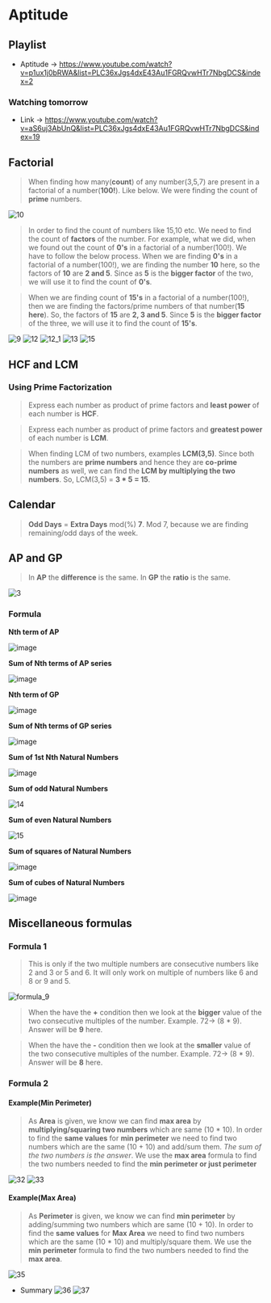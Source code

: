 # Aptitude

## Playlist

* Aptitude  -> https://www.youtube.com/watch?v=p1ux1j0bRWA&list=PLC36xJgs4dxE43Au1FGRQvwHTr7NbgDCS&index=2

### Watching tomorrow

* Link -> https://www.youtube.com/watch?v=aS6uj3AbUnQ&list=PLC36xJgs4dxE43Au1FGRQvwHTr7NbgDCS&index=19

## Factorial

> When finding how many(**count**) of any number(3,5,7) are present in a factorial of a number(**100!**). Like below. We were finding the count of **prime** numbers.

![10](https://user-images.githubusercontent.com/54589605/202851225-671e743a-4f8d-41c0-bb3f-297ccda733b0.png)

> In order to find the count of numbers like 15,10 etc. We need to find the count of **factors** of the number. For example, what we did, when we found out the count of **0's** in a factorial of a number(100!). We have to follow the below process. When we are finding **0's** in a factorial of a number(100!), we are finding the number **10** here, so the factors of **10** are **2 and 5**. Since as **5** is the **bigger factor** of the two, we will use it to find the  count of **0's**.

> When we are finding count of **15's** in a factorial of a number(100!), then we are finding the factors/prime numbers of that number(**15 here**). So, the factors of **15** are **2, 3 and 5**. Since **5** is the **bigger factor** of the three, we will use it to find the  count of **15's**.

![9](https://user-images.githubusercontent.com/54589605/202851215-0290ae41-a68f-4d84-9fa8-984a835ed78a.png)
![12](https://user-images.githubusercontent.com/54589605/202851321-1ccd4cd8-dcfe-4e53-b2f6-af1584051033.png)
![12_1](https://user-images.githubusercontent.com/54589605/202851325-510c9670-4d96-4780-a518-9ea07d453720.png)
![13](https://user-images.githubusercontent.com/54589605/202853545-350de715-0540-400c-a053-4031e44a0cd0.png)
![15](https://user-images.githubusercontent.com/54589605/202853637-d8cbd967-d7fb-4d9e-a356-3a8b30d94c6e.png)

## HCF and LCM

### Using Prime Factorization

> Express each number as product of prime factors and **least power** of each number is **HCF**.

> Express each number as product of prime factors and **greatest power** of each number is **LCM**.

> When finding LCM of two numbers, examples **LCM(3,5)**. Since both the numbers are **prime numbers** and hence they are **co-prime numbers** as well, we can find the **LCM by multiplying the two numbers**. So, LCM(3,5) = **3 * 5 = 15**.


## Calendar

> **Odd Days** = **Extra Days** mod(%) **7**.
> Mod 7, because we are finding remaining/odd days of the week.

## AP and GP
> In **AP** the **difference** is the same.
> In **GP** the **ratio** is the same.

![3](https://user-images.githubusercontent.com/54589605/203780517-78ce89e0-e848-49d4-bb84-6c200bf62e29.png)

### Formula

**Nth term of AP**

![image](https://user-images.githubusercontent.com/54589605/203781019-5d4657cf-47d3-433d-ba5b-229a095b3add.png)


**Sum of Nth terms of AP series**

![image](https://user-images.githubusercontent.com/54589605/203780852-59ee3758-5abb-4991-a226-da7a1373ceaa.png)

**Nth term of GP**

![image](https://user-images.githubusercontent.com/54589605/203781172-291dd2b4-dfe5-48ab-950c-41be0578ec0e.png)

**Sum of Nth terms of GP series**

![image](https://user-images.githubusercontent.com/54589605/203781335-3ac3d7df-640e-466e-915d-157d586415a4.png)

**Sum of 1st Nth Natural Numbers**

![image](https://user-images.githubusercontent.com/54589605/203793483-4bb37996-f705-453a-9722-661ca2fdc864.png)

**Sum of odd Natural Numbers**

![14](https://user-images.githubusercontent.com/54589605/203793813-9b6555d6-9807-45b6-8a29-d801679b26d6.png)

**Sum of even Natural Numbers**

![15](https://user-images.githubusercontent.com/54589605/203793933-7fb29841-918e-49ef-b0be-c7b8efa24b57.png)

**Sum of squares of Natural Numbers**

![image](https://user-images.githubusercontent.com/54589605/203794109-6d9869c1-483c-491b-a3fd-73e88744bb43.png)

**Sum of cubes of Natural Numbers**

![image](https://user-images.githubusercontent.com/54589605/203794241-bc479a61-6f06-43f6-b969-f03674e85df9.png)

## Miscellaneous formulas

### Formula 1

> This is only if the two multiple numbers are consecutive numbers like 2 and 3 or 5 and 6. It will only work on multiple of numbers like 6 and 8 or 9 and 5.

![formula_9](https://user-images.githubusercontent.com/54589605/204090963-c1530d15-a8ce-41b5-b402-d8169a388230.png)

> When the have the **+** condition then we look at the **bigger** value of the two consecutive multiples of the number. Example. 72-> (8 * 9). Answer will be **9** here.

>When the have the **-** condition then we look at the **smaller** value of the two consecutive multiples of the number. Example. 72-> (8 * 9). Answer will be **8** here.

### Formula 2

#### Example(Min Perimeter)

> As **Area** is given, we know we can find **max area** by **multiplying/squaring two numbers** which are same      (10 * 10). In order to find the **same values** for **min perimeter** we need to find two numbers which are the same (10 + 10) and add/sum them. *The sum of the two numbers is the answer*. We use the **max area** formula to find the two numbers needed to find the **min perimeter or just perimeter**

![32](https://user-images.githubusercontent.com/54589605/204091880-99059cbf-5b73-4492-b91c-0899c20566c8.png)
![33](https://user-images.githubusercontent.com/54589605/204091947-38555ba0-75fb-4e10-9415-c1638599db7c.png)

#### Example(Max Area)

> As **Perimeter** is given, we know we can find **min perimeter** by adding/summing two numbers which are same      (10 + 10). In order to find the **same values** for **Max Area** we need to find two numbers which are the same (10 * 10) and multiply/square them. We use the **min perimeter** formula to find the two numbers needed to find the **max area**.

![35](https://user-images.githubusercontent.com/54589605/204092062-f1786311-3b06-4306-987f-93edc4150b8c.png)

* Summary 
![36](https://user-images.githubusercontent.com/54589605/204091831-c8a55577-0d1f-4661-903c-2cf1416a2cf4.png)
![37](https://user-images.githubusercontent.com/54589605/204092438-68f4349f-eabf-4547-91f3-669fb5fe644d.png)

















